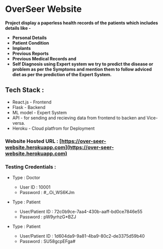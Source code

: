 # **OverSeer Website**

**Project display a paperless health records of the patients which includes details like -**
- **Personal Details** 
- **Patient Condition**
- **Implants**
- **Previous Reports**
- **Previous Medical Records and**
- **Self Diagnosis using Expert system we try to predict the disease or problem as per the Symptoms and mention them to follow adviced diet as per the prediction of the Expert System.**

## Tech Stack :
- React.js - Frontend
- Flask - Backend
- ML model - Expert System
- API - for sending and recieving data from frontend to backen and Vice-versa.
- Heroku - Cloud platfrom for Deployment

### **Website Hosted URL : [https://over-seer-website.herokuapp.com](https://over-seer-website.herokuapp.com)**

### **Testing Credentials :**

- Type : Doctor
  - User ID : 10001
  - Password : #_.Oi_WS6KJm

- Type : Patient
  - User/Patient ID : 72c0b9ce-7aa4-430b-aaff-bd0ce7846e55
  - Password : pW9yrhzG*BZJ

- Type : Patient
  - User/Patient ID : 1d604da9-9a81-4ba9-80c2-de3375d59b40
  - Password : SU58gcpEFga#
